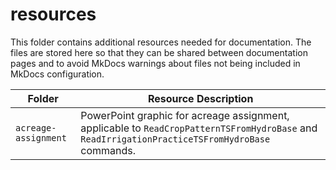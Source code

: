 # resources #

This folder contains additional resources needed for documentation.
The files are stored here so that they can be shared between documentation pages and
to avoid MkDocs warnings about files not being included in MkDocs configuration.

| **Folder** | **Resource Description** |
| -- | -- |
| `acreage-assignment` | PowerPoint graphic for acreage assignment, applicable to `ReadCropPatternTSFromHydroBase` and `ReadIrrigationPracticeTSFromHydroBase` commands. |

